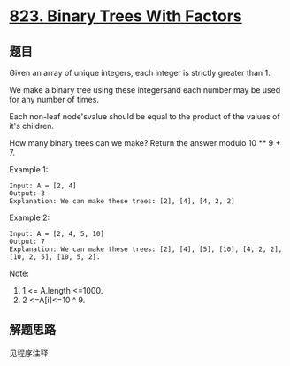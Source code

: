 # [823. Binary Trees With Factors](https://leetcode-cn.com/problems/binary-trees-with-factors/)

## 题目

Given an array of unique integers, each integer is strictly greater than 1.

We make a binary tree using these integersand each number may be used for any number of times.

Each non-leaf node'svalue should be equal to the product of the values of it's children.

How many binary trees can we make? Return the answer modulo 10 ** 9 + 7.

Example 1:

```text
Input: A = [2, 4]
Output: 3
Explanation: We can make these trees: [2], [4], [4, 2, 2]
```

Example 2:

```text
Input: A = [2, 4, 5, 10]
Output: 7
Explanation: We can make these trees: [2], [4], [5], [10], [4, 2, 2], [10, 2, 5], [10, 5, 2].
```

Note:

1. 1 <= A.length <=1000.
1. 2 <=A[i]<=10 ^ 9.

## 解题思路

见程序注释
